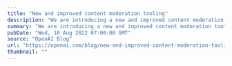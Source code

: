 ```yaml
---
title: "New and improved content moderation tooling"
description: "We are introducing a new and improved content moderation tool. The Moderation endpoint improves upon our previous content filter, and is available for free today to OpenAI API developers."
summary: "We are introducing a new and improved content moderation tool. The Moderation endpoint improves upon our previous content filter, and is available for free today to OpenAI API developers."
pubDate: "Wed, 10 Aug 2022 07:00:00 GMT"
source: "OpenAI Blog"
url: "https://openai.com/blog/new-and-improved-content-moderation-tooling"
thumbnail: ""
---
```


